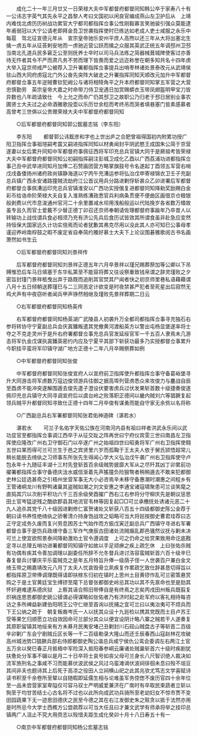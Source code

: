 <!-- { "loadSidebar": true } -->
　　成化二十一年三月廿又一日荣禄大夫中军都督府都督同知韩公卒于家寿八十有一公讳志字英气其先永平之昌黎人考曰文国初以闲良官编成燕山左卫护后从　上靖内难伐北虏历历树战功累官大宁都司都指挥佥事公性刚毅寡言笑驰骏引强众莫能逮年甫弱冠以大宁公请老即拜金吾卫世袭指挥使时巳练达如老成人吏士咸服之永乐中每扈　驾北征宣德元年从　宣宗皇帝驰乐安州平庶人高煦以还三年从大将出塞北生擒一虏五年从征荅剌安地而一虏驰近营公跃而擒之众服其英武正统五年调邳州卫邳当南北孔道兵民多窘乏公至则抚养士卒时以司马兵法练之简器械葺城陴使客过亦善待无忤者其令不严而肃凡务不劳而理下皆畏而爱之远迩称誉在朝多知共名十四年虏大举入寇京师戒严公被荐入卫升署都指挥佥事提兵出哨枣林诸处景泰改元从武靖侯驻山西大同府虏寇北门外公奋先突阵大破走之升署指挥同知天顺改元加升中军都督府都督佥事五年逆贼曹钦犯阙公与诸将相犄角平之升本府都督同知掌五军营之大营忠慎勤劳　英宗皇帝大嘉之时命带刀侍卫宠遇日加赏赐蟒衣玉带凤翅盔明甲宝刀皆异数也八年疏请致仕　今上允之而命广仍其邳卫之故职公乃归老于邳日居别业事农圃贤士大夫过之必命酒雅歌投壶以乐历廿余稔而考终吊而哭者填巷塞门皆素感慕者高曾考三世俱以公贵赠荣禄大夫中军都督府都督同知 

　　○后军都督府都督同知郭公鋐墓志铭（李东阳） 

　　李东阳 
　　都督郭公讳鋐彦和字也上世出庐之合肥曾祖得国初内附累功授广阳卫指挥佥事祖瑄嗣考震又嗣进指挥同知以材勇闻封平阴武愍王成国朱公简于京营遂妻以女后累升同知中军都督府事佩征西将军印充总兵官镇大同于是厥祖考皆荣禄大夫中军都督府都督同知公初嗣指挥嗣注彭城卫成化乙酉以广西荔浦功进都指挥佥事己丑中武举进同知月加俸二石赞画团营方略掌旗鼓号令名遂起丁酉领五军营右哨戊戌备倭扬州诸府政尚镇静海道以宁丙午充漕运参将弘治戊申寄禄锦衣卫壬子充副总兵镇广西永安诸路獞贼流劫府江公首议用兵分路进剿俘斩甚众乙卯进署后军都督府都督佥事佩漕运印充总兵官镇淮安以广西功实授俄复进都督同知降勑奖励赐白金彩币给诰命阶荣禄大夫自复入淮熟练漕政悉官兵利病条贯便不便曲区画借京仓粮银般剥费以代市息浚通州官河二十余里置减水坝用浅船般运以代陆挽岁各省数万缗故虽专且久而官士爱戴不少替正德丁卯召还京师奉朝请佐理都督府事踰年乃卒昔人以转输功上战伐谓兵食必相须乃充有济公先兵后食历试皆效其所谓食虽非赴急应变然持恒保大国家远久计功实倍焉而论者犹歉其弗克尽用以没此其人亦可知巳公事母孝谨迎养岭南桴鼓之暇不废定省自奉简约雅好慕士大夫下上论议围碁雅歌阅古书名画萧然如书生云 

　　○后军都督府都督同知刘景祥传 

　　后军都督府都督同知刘景祥正德五年六月卒景祥以瑾兄赐葬祭加等公卿以下吊赙惟恐后车马日填塞于东华私第至不能容将葬又往设祭重致钱帛谓之辞灵瑾败之夕密旨封瑾门景祥柩曳出弃于路既而追削其官焚其尸闻者快之初京师里巷私语藉藉谓八月十五日倾朝送葬瑾巳与二三同恶定计欲变是时夜禁甚严犯者至死星出后寂然无鸡犬声有中夜窃听者闻兵甲声铮然相继及瑾败先景祥葬期二日云 

　　○右军都督府都督同知杨英传 

　　右军都督府都督同知杨英湖广武陵县人初袭升万全都司都指挥佥事寻充独石右参将转协守宁夏副总兵会庆寘鐇叛遣其党撤黄河渡船英方以警出屯杨显堡遂率将士夺之不克走灵州于是升右府署都督佥事充总兵官发延绥官军一千五百人隶焉未几游击将军仇金戊谋执寘鐇英密约内应及宁夏平其部下斩获功最多乃实授都督佥事累升今职挂平蛮将军印镇守湖广地方正德十二年八月卒赐祭葬如例 

　　○中军都督府都督同知张俊 

　　中军都督府都督同知张俊宣府人以宣府前卫指挥使升都指挥佥事守备葛峪堡寻升大同游击将军虏数万寇边俊领游兵往御之据高埠列营虏悉众来攻俊力与鏖战自辰至酉虏不能冲突遂解围遁去俊先遣子澄设伏要害虏兵过伏发果斩首数十级捷奏俊遂佩印充总兵镇守大同寻调宣府后以虞台岭之败落职正德间以畿内贼刘六等猖獗复起领兵贼平升都督同知寻致仕正德十四年二月卒俊有谋勇而能自守家无余赀以名将称 

　　○广西副总兵右军署都督同知张君佑神道碑（湛若水） 

　　湛若水 
　　可兰子名佑字天佑公族在河南河内县有祖曰祥者洪武永乐间以武功显官至都指挥佥事调江西卒于从征交趾之阵再世曰宁府仪宾雯三世曰南昌左卫指挥使应隆改广州右卫守御石门以卒遂广州之始祖四世曰昭勇将军广州右卫指挥使翱五世曰某而得可兰可兰生于邑之宾贤里六岁而孤鞠于王太夫人依于舅氏颕悟超常儿稍长能脱去绮纨之习师事东所张先生得闻心学大义弘治戊午袭广州右卫指挥使守卢包永年十九随征丰湖十三村先登斩首百余级贼势披靡大军从之尽歼其凶丁卯累前功擢署都指挥佥事守备德庆泷水威信渐着先声猺獞负险狠骜者稍稍遁去不敢来犯都御史林公廷选甚奇之引梧州坐营军事无大小必咨焉辛未移守备惠潮时潮惠之间程乡有王管诸峒龙川有野鸭诸巢其盗贼如潮之刘文安惠之李通宝诸寇啸聚患可兰谈笑麾之直捣其穴以次削平积功六千三百余级癸酉擢广西右江右参将分守柳庆先是朝议惩思田土官岑猛逆残之酷欲郡县其地流官韦林等因复起□□可兰承檄抚处诱诸元恶二十九人追杀其党千八十级因进剿修仁富贺诸处又斩获八百五十四级都御史陈公金荐于朝曰读书养性绝绮纨之骄奢清介持身饱战攻之韬略可当大将廵按御史曹君珪荐曰志正守定戎务久废而复兴劳息困苏士气始作而方振戊寅迁副总兵广西镇守寻进右军署都督佥事于是饬兵政缮守备三军作气庚辰古田诸处流贼煽乱郡邑骚然议抚与剿未决可兰上使宜欲照景泰间降勑激劝土官令遵调度　上可之仍命之给赏果致用命讫底戡定寻以总理五哨功进署都督同知镇守如故以手足顽痹之疾上疏乞休　上曰张佑杀贼有功偶有疾其令善加调理以副委任所辞不允冬督兵进讨洛容蛮贼斩首六百十级辛巳春复督兵讨肇庆平乐蛮贼克之是年五月特旨升俸一级荫子侄一人世袭百户兼白金文绮玉带之赐嘉靖改元八月丁太夫人忧哀毁骨立夙疾复作累疏乞致仕辞甚恳切得旨以都指挥原卫带俸调理既得请即扶榇东归初在镇时上思州土目黄镠作乱可兰密策悬赏购之于是土官黄廷宝生缚镠至麾下总督张都御史岭忌其功以其不先禀命也至是劾其怀奸避难逮系德庆狱　上察其诬合照旧带俸自是有终焉之志矣丙戌田州叛兵既翦复炽祸连思恩都御史姚公镆谓必得谋略如张佑者乃有济时起之赴军府以客礼相待每咨访之多所裨益新建伯阳明王公守仁继至首询以抚捕之宜可兰曰以夷治夷可不烦兵而下王公纳之疏于　朝复叛裔岑氏一人以抚其众设十九廵检以携其党既而土目卢苏王受等果乞归顺愿立功自效因命可兰部分其众以便宜设阴计略八寨之贼若干人遂奏复其原职留镇其地绥来有方未朞月民夷安堵己丑剿封川石砚山贼盘古子等斩首二百级辛卯剿广东会宁剧贼丘区长等一千二百级勒录大隆山而还壬辰春西山寇赵林花攻破高州城池势□猖獗兵部右侍郎都御史陶公谐总兵咸宁侯仇公鸾会委调左右两江土官五万余以癸巳春正月抵梧中军险深入抵阳春参峒云廉诸处贼巢斩首六十级时疾剧犹扶惫处分军事不辍以是月二十日卒将士哀号如丧父母可兰身长八尺智识绝人裁决如流军旅刑名之事咸不习而能慕伏波武侯之风过乌蛮滩谒伏波祠徘徊未息曰殁不俎豆其间非夫也题诗其上后死于高凉之役田人立祠横山祀之此其兆欤尤笃志文学喜赋诗读书积至千余卷所至辇以自随暇即延儒生相与论难虽军务倥偬不废历官四十余年位至一品未尝营家室卑隘仅可容马驭士严明威爱兼济在广南时有卒取民束蔬者立斩以狥至于均甘苦结士心古名将不过也以此所向成武功兵骑所至老幼妇女不惊市贾不变田园蔬果下无一迹思田德庆之民至今德之其在右江发御史朱之赃贪以抵于法然亦用是时所忌今大学士西樵方公尝疏荐以可当大任且曰才兼文武学有师承将举之挂印总镇两广人沮止不究大用赍志以殁惜夫距生成化癸卯十月十八日寿五十有一 

　　○南京中军都督府都督同知杨公宏墓志铭 

